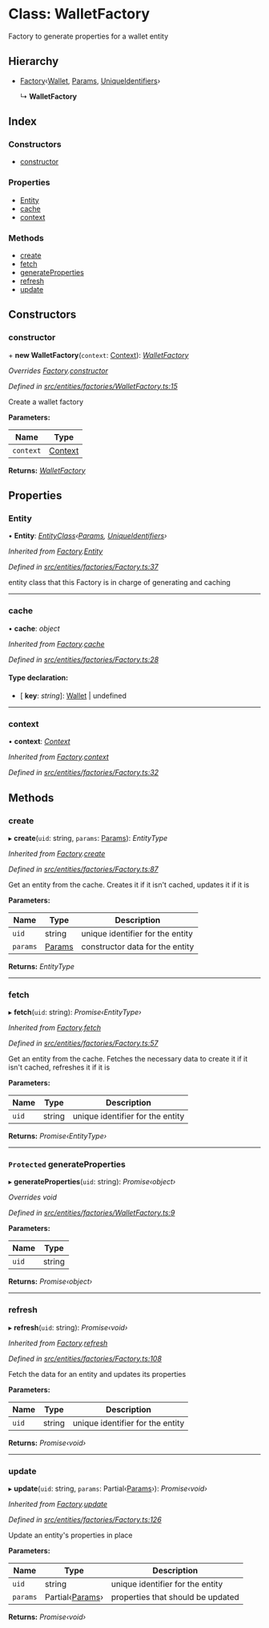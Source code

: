 # Class: WalletFactory

Factory to generate properties for a wallet entity

## Hierarchy

- [Factory](_entities_factories_factory_.factory.md)‹[Wallet](_entities_wallet_.wallet.md), [Params](../interfaces/_entities_wallet_.params.md), [UniqueIdentifiers](../interfaces/_entities_wallet_.uniqueidentifiers.md)›

  ↳ **WalletFactory**

## Index

### Constructors

- [constructor](_entities_factories_walletfactory_.walletfactory.md#constructor)

### Properties

- [Entity](_entities_factories_walletfactory_.walletfactory.md#entity)
- [cache](_entities_factories_walletfactory_.walletfactory.md#cache)
- [context](_entities_factories_walletfactory_.walletfactory.md#context)

### Methods

- [create](_entities_factories_walletfactory_.walletfactory.md#create)
- [fetch](_entities_factories_walletfactory_.walletfactory.md#fetch)
- [generateProperties](_entities_factories_walletfactory_.walletfactory.md#protected-generateproperties)
- [refresh](_entities_factories_walletfactory_.walletfactory.md#refresh)
- [update](_entities_factories_walletfactory_.walletfactory.md#update)

## Constructors

### constructor

\+ **new WalletFactory**(`context`: [Context](_context_.context.md)): _[WalletFactory](_entities_factories_walletfactory_.walletfactory.md)_

_Overrides [Factory](_entities_factories_factory_.factory.md).[constructor](_entities_factories_factory_.factory.md#constructor)_

_Defined in [src/entities/factories/WalletFactory.ts:15](https://github.com/PolymathNetwork/polymath-sdk/blob/d80c6e9/src/entities/factories/WalletFactory.ts#L15)_

Create a wallet factory

**Parameters:**

| Name      | Type                            |
| --------- | ------------------------------- |
| `context` | [Context](_context_.context.md) |

**Returns:** _[WalletFactory](_entities_factories_walletfactory_.walletfactory.md)_

## Properties

### Entity

• **Entity**: _[EntityClass](../interfaces/_entities_factories_factory_.entityclass.md)‹[Params](../interfaces/_entities_wallet_.params.md), [UniqueIdentifiers](../interfaces/_entities_wallet_.uniqueidentifiers.md)›_

_Inherited from [Factory](_entities_factories_factory_.factory.md).[Entity](_entities_factories_factory_.factory.md#entity)_

_Defined in [src/entities/factories/Factory.ts:37](https://github.com/PolymathNetwork/polymath-sdk/blob/d80c6e9/src/entities/factories/Factory.ts#L37)_

entity class that this Factory is in charge of generating and caching

---

### cache

• **cache**: _object_

_Inherited from [Factory](_entities_factories_factory_.factory.md).[cache](_entities_factories_factory_.factory.md#cache)_

_Defined in [src/entities/factories/Factory.ts:28](https://github.com/PolymathNetwork/polymath-sdk/blob/d80c6e9/src/entities/factories/Factory.ts#L28)_

#### Type declaration:

- \[ **key**: _string_\]: [Wallet](_entities_wallet_.wallet.md) | undefined

---

### context

• **context**: _[Context](_context_.context.md)_

_Inherited from [Factory](_entities_factories_factory_.factory.md).[context](_entities_factories_factory_.factory.md#context)_

_Defined in [src/entities/factories/Factory.ts:32](https://github.com/PolymathNetwork/polymath-sdk/blob/d80c6e9/src/entities/factories/Factory.ts#L32)_

## Methods

### create

▸ **create**(`uid`: string, `params`: [Params](../interfaces/_entities_wallet_.params.md)): _EntityType_

_Inherited from [Factory](_entities_factories_factory_.factory.md).[create](_entities_factories_factory_.factory.md#create)_

_Defined in [src/entities/factories/Factory.ts:87](https://github.com/PolymathNetwork/polymath-sdk/blob/d80c6e9/src/entities/factories/Factory.ts#L87)_

Get an entity from the cache. Creates it if it isn't cached, updates it if it is

**Parameters:**

| Name     | Type                                                | Description                      |
| -------- | --------------------------------------------------- | -------------------------------- |
| `uid`    | string                                              | unique identifier for the entity |
| `params` | [Params](../interfaces/_entities_wallet_.params.md) | constructor data for the entity  |

**Returns:** _EntityType_

---

### fetch

▸ **fetch**(`uid`: string): _Promise‹EntityType›_

_Inherited from [Factory](_entities_factories_factory_.factory.md).[fetch](_entities_factories_factory_.factory.md#fetch)_

_Defined in [src/entities/factories/Factory.ts:57](https://github.com/PolymathNetwork/polymath-sdk/blob/d80c6e9/src/entities/factories/Factory.ts#L57)_

Get an entity from the cache. Fetches the necessary data to create it if it isn't cached, refreshes it if it is

**Parameters:**

| Name  | Type   | Description                      |
| ----- | ------ | -------------------------------- |
| `uid` | string | unique identifier for the entity |

**Returns:** _Promise‹EntityType›_

---

### `Protected` generateProperties

▸ **generateProperties**(`uid`: string): _Promise‹object›_

_Overrides void_

_Defined in [src/entities/factories/WalletFactory.ts:9](https://github.com/PolymathNetwork/polymath-sdk/blob/d80c6e9/src/entities/factories/WalletFactory.ts#L9)_

**Parameters:**

| Name  | Type   |
| ----- | ------ |
| `uid` | string |

**Returns:** _Promise‹object›_

---

### refresh

▸ **refresh**(`uid`: string): _Promise‹void›_

_Inherited from [Factory](_entities_factories_factory_.factory.md).[refresh](_entities_factories_factory_.factory.md#refresh)_

_Defined in [src/entities/factories/Factory.ts:108](https://github.com/PolymathNetwork/polymath-sdk/blob/d80c6e9/src/entities/factories/Factory.ts#L108)_

Fetch the data for an entity and updates its properties

**Parameters:**

| Name  | Type   | Description                      |
| ----- | ------ | -------------------------------- |
| `uid` | string | unique identifier for the entity |

**Returns:** _Promise‹void›_

---

### update

▸ **update**(`uid`: string, `params`: Partial‹[Params](../interfaces/_entities_wallet_.params.md)›): _Promise‹void›_

_Inherited from [Factory](_entities_factories_factory_.factory.md).[update](_entities_factories_factory_.factory.md#update)_

_Defined in [src/entities/factories/Factory.ts:126](https://github.com/PolymathNetwork/polymath-sdk/blob/d80c6e9/src/entities/factories/Factory.ts#L126)_

Update an entity's properties in place

**Parameters:**

| Name     | Type                                                         | Description                       |
| -------- | ------------------------------------------------------------ | --------------------------------- |
| `uid`    | string                                                       | unique identifier for the entity  |
| `params` | Partial‹[Params](../interfaces/_entities_wallet_.params.md)› | properties that should be updated |

**Returns:** _Promise‹void›_
